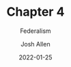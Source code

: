 ---
author: Josh Allen
date: "2022-01-25"
date_end: "2022-01-27"
draft: false
event: Pols 1101
featured: 
layout: single
links:
- icon: door-open
  icon_pack: fas
  name: Slides html
  url: "slides/Class-05/Federalism.html"
- icon: door-open
  icon_pack: fas
  name: Slides PDF
  url: "slides/Class-05/Federalism.pdf"
show_post_time: false
subtitle: Federalism
title: Chapter 4
---